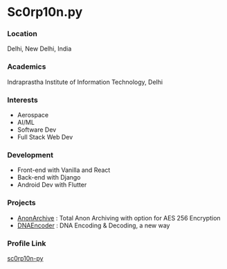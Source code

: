 # Sc0rp10n.py

### Location

Delhi, New Delhi, India

### Academics

Indraprastha Institute of Information Technology, Delhi

### Interests

- Aerospace
- AI/ML
- Software Dev
- Full Stack Web Dev

### Development

- Front-end with Vanilla and React
- Back-end with Django
- Android Dev with Flutter

### Projects

- [AnonArchive](https://anonarchive.org/) : Total Anon Archiving with option for AES 256 Encryption
- [DNAEncoder](http://dnaencoder.herokuapp.com/) : DNA Encoding & Decoding, a new way

### Profile Link

[sc0rp10n-py](https://github.com/sc0rp10n-py)
